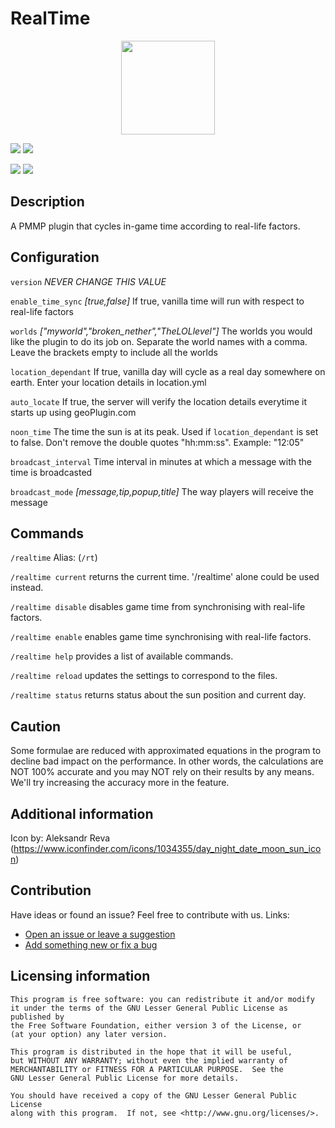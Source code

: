 # RealTime

<p align="center">
    <img src="icon.png" width="150px" height="150px">
</p>

[![](https://poggit.pmmp.io/shield.state/RealTime)](https://poggit.pmmp.io/p/RealTime)
[![](https://poggit.pmmp.io/shield.api/RealTime)](https://poggit.pmmp.io/p/RealTime)

[![](https://poggit.pmmp.io/shield.dl.total/RealTime)](https://poggit.pmmp.io/p/RealTime)
[![](https://poggit.pmmp.io/shield.dl/RealTime)](https://poggit.pmmp.io/p/RealTime)


## Description
A PMMP plugin that cycles in-game time according to real-life factors.

## Configuration
`version` 		<i>NEVER CHANGE THIS VALUE</i>

`enable_time_sync` 	<i>[true,false]</i> If true, vanilla time will run with respect to real-life factors

`worlds` 		<i>["myworld","broken_nether","TheLOLlevel"]</i> The worlds you would like the plugin to do its job on. Separate the world names with a comma. Leave the brackets empty to include all the worlds

`location_dependant` 	If true, vanilla day will cycle as a real day somewhere on earth. Enter your location details in location.yml

`auto_locate` 		If true, the server will verify the location details everytime it starts up using geoPlugin.com

`noon_time` 		The time the sun is at its peak. Used if `location_dependant` is set to false. Don't remove the double quotes "hh:mm:ss". Example: "12:05"

`broadcast_interval` 	Time interval in minutes at which a message with the time is broadcasted

`broadcast_mode` 	<i>[message,tip,popup,title]</i> The way players will receive the message

## Commands
`/realtime` Alias: (`/rt`)

`/realtime current` 	returns the current time. '/realtime' alone could be used instead.

`/realtime disable` 	disables game time from synchronising with real-life factors.

`/realtime enable` 	enables game time synchronising with real-life factors.

`/realtime help` 	provides a list of available commands.

`/realtime reload`	updates the settings to correspond to the files.

`/realtime status` 	returns status about the sun position and current day.

## Caution
Some formulae are reduced with approximated equations in the program to decline bad impact on the performance. In other words, the calculations are NOT 100% accurate and you may NOT rely on their results by any means. We'll try increasing the accuracy more in the feature.

## Additional information
Icon by: Aleksandr Reva (https://www.iconfinder.com/icons/1034355/day_night_date_moon_sun_icon)

## Contribution
Have ideas or found an issue? Feel free to contribute with us.
Links:

- [Open an issue or leave a suggestion](https://github.com/photoncodes/RealTime/issues)
- [Add something new or fix a bug](https://github.com/photoncodes/RealTime/pulls)

## Licensing information
	This program is free software: you can redistribute it and/or modify
	it under the terms of the GNU Lesser General Public License as published by
	the Free Software Foundation, either version 3 of the License, or
	(at your option) any later version.

	This program is distributed in the hope that it will be useful,
	but WITHOUT ANY WARRANTY; without even the implied warranty of
	MERCHANTABILITY or FITNESS FOR A PARTICULAR PURPOSE.  See the
	GNU Lesser General Public License for more details.

	You should have received a copy of the GNU Lesser General Public License
	along with this program.  If not, see <http://www.gnu.org/licenses/>.
	

